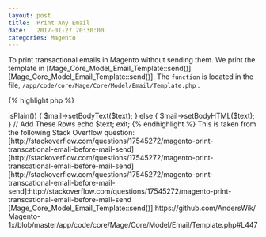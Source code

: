 ```yaml
---
layout: post
title:  Print Any Email
date:   2017-01-27 20:30:00
categories: Magento
---
```


To print transactional emails in Magento without sending them. We print the template in [Mage_Core_Model_Email_Template::send()][Mage_Core_Model_Email_Template::send()]. The `function` is located in the file, `/app/code/core/Mage/Core/Model/Email/Template.php` .

{% highlight php %}
<?php
if ($this->isPlain()) {
  $mail->setBodyText($text);
} else {
  $mail->setBodyHTML($text);
}

// Add These Rows
echo $text;
exit;
{% endhighlight %}

This is taken from the following Stack Overflow question: [http://stackoverflow.com/questions/17545272/magento-print-transcational-emali-before-mail-send][http://stackoverflow.com/questions/17545272/magento-print-transcational-emali-before-mail-send]





[http://stackoverflow.com/questions/17545272/magento-print-transcational-emali-before-mail-send]:http://stackoverflow.com/questions/17545272/magento-print-transcational-emali-before-mail-send

[Mage_Core_Model_Email_Template::send()]:https://github.com/AndersWik/Magento-1x/blob/master/app/code/core/Mage/Core/Model/Email/Template.php#L447
